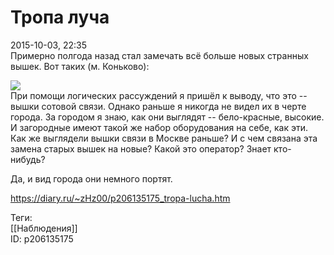 Тропа луча
===========

   
 2015-10-03, 22:35   
  Примерно полгода назад стал замечать всё больше новых странных вышек. Вот таких (м. Коньково):   
   
   [![](https://i.imgur.com/vpQObJhl.jpg)](https://i.imgur.com/vpQObJh.jpg)     
 При помощи логических рассуждений я пришёл к выводу, что это -- вышки сотовой связи. Однако раньше я никогда не видел их в черте города. За городом я знаю, как они выглядят -- бело-красные, высокие. И загородные имеют такой же набор оборудования на себе, как эти. Как же выглядели вышки связи в Москве раньше? И с чем связана эта замена старых вышек на новые? Какой это оператор? Знает кто-нибудь?   
   
 Да, и вид города они немного портят.   
    
 <https://diary.ru/~zHz00/p206135175_tropa-lucha.htm>   
   
 Теги:   
 [[Наблюдения]]   
 ID: p206135175